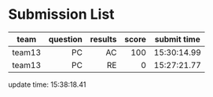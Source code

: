 # Submission List
team    | question  | results  | score | submit time
------|-----:|-----:| ----:|-----
team13 | PC | AC | 100 | 15:30:14.99
team13 | PC | RE | 0 | 15:27:21.77


update time: 15:38:18.41 
